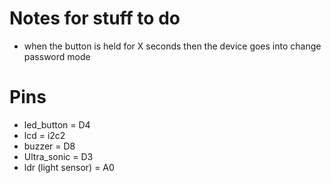 # Notes for stuff to do
- when the button is held for X seconds then the device goes into change password mode



# Pins

- led_button = D4
- lcd = i2c2
- buzzer  = D8
- Ultra_sonic = D3
- ldr (light sensor) = A0
